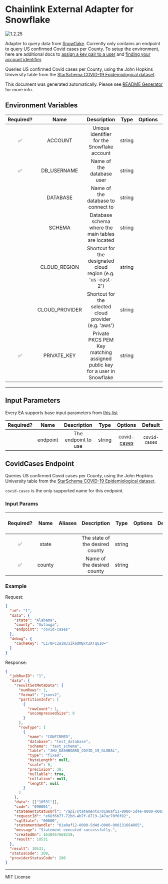 # Chainlink External Adapter for Snowflake

![1.2.25](https://img.shields.io/github/package-json/v/smartcontractkit/external-adapters-js?filename=packages/sources/snowflake/package.json)

Adapter to query data from [Snowflake](https://www.snowflake.com/). Currently only contains an endpoint to query US confirmed Covid cases per County.
To setup the environment, here are additional docs to [assign a key pair to a user](https://docs.snowflake.com/en/developer-guide/sql-api/guide.html#using-key-pair-authentication) and [finding your account identifier](https://docs.snowflake.com/en/user-guide/admin-account-identifier.html).

Queries US confirmed Covid cases per County, using the John Hopkins University table from the [StarSchema COVID-19 Epidemiological dataset](https://www.snowflake.com/datasets/starschema-covid-19-epidemiological-data/).

This document was generated automatically. Please see [README Generator](../../scripts#readme-generator) for more info.

## Environment Variables

| Required? |      Name      |                                Description                                |  Type  | Options |          Default           |
| :-------: | :------------: | :-----------------------------------------------------------------------: | :----: | :-----: | :------------------------: |
|    ✅     |    ACCOUNT     |                Unique identifier for the Snowflake account                | string |         |                            |
|    ✅     |  DB_USERNAME   |                         Name of the database user                         | string |         |                            |
|           |    DATABASE    |                    Name of the database to connect to                     | string |         | `COVID19_BY_STARSCHEMA_DM` |
|           |     SCHEMA     |             Database schema where the main tables are located             | string |         |          `PUBLIC`          |
|           |  CLOUD_REGION  |        Shortcut for the designated cloud region (e.g. 'us-east-2')        | string |         |                            |
|           | CLOUD_PROVIDER |           Shortcut for the selected cloud provider (e.g. 'aws')           | string |         |                            |
|    ✅     |  PRIVATE_KEY   | Private PKCS PEM Key matching assigned public key for a user in Snowflake | string |         |                            |

---

## Input Parameters

Every EA supports base input parameters from [this list](../../core/bootstrap#base-input-parameters)

| Required? |   Name   |     Description     |  Type  |               Options               |    Default    |
| :-------: | :------: | :-----------------: | :----: | :---------------------------------: | :-----------: |
|           | endpoint | The endpoint to use | string | [covid-cases](#covidcases-endpoint) | `covid-cases` |

## CovidCases Endpoint

Queries US confirmed Covid cases per County, using the John Hopkins University table from the [StarSchema COVID-19 Epidemiological dataset](https://www.snowflake.com/datasets/starschema-covid-19-epidemiological-data/).

`covid-cases` is the only supported name for this endpoint.

### Input Params

| Required? |  Name  | Aliases |           Description           |  Type  | Options | Default | Depends On | Not Valid With |
| :-------: | :----: | :-----: | :-----------------------------: | :----: | :-----: | :-----: | :--------: | :------------: |
|    ✅     | state  |         | The state of the desired county | string |         |         |            |                |
|    ✅     | county |         |   Name of the desired county    | string |         |         |            |                |

### Example

Request:

```json
{
  "id": "1",
  "data": {
    "state": "Alabama",
    "county": "Autauga",
    "endpoint": "covid-cases"
  },
  "debug": {
    "cacheKey": "L1/QFC2aiWJ1ikadMBxtZATqGI0="
  }
}
```

Response:

```json
{
  "jobRunID": "1",
  "data": {
    "resultSetMetaData": {
      "numRows": 1,
      "format": "jsonv2",
      "partitionInfo": [
        {
          "rowCount": 1,
          "uncompressedSize": 9
        }
      ],
      "rowType": [
        {
          "name": "CONFIRMED",
          "database": "test_database",
          "schema": "test_schema",
          "table": "JHU_DASHBOARD_COVID_19_GLOBAL",
          "type": "fixed",
          "byteLength": null,
          "scale": 0,
          "precision": 38,
          "nullable": true,
          "collation": null,
          "length": null
        }
      ]
    },
    "data": [["10531"]],
    "code": "090001",
    "statementStatusUrl": "/api/statements/01a0af11-0000-5d4e-0000-0001316650a5?requestId=e68f6b77-72bd-4b7f-8719-247ac70f6f82",
    "requestId": "e68f6b77-72bd-4b7f-8719-247ac70f6f82",
    "sqlState": "00000",
    "statementHandle": "01a0af12-0000-5d4d-0000-000131664085",
    "message": "Statement executed successfully.",
    "createdOn": 1638467668319,
    "result": 10531
  },
  "result": 10531,
  "statusCode": 200,
  "providerStatusCode": 200
}
```

---

MIT License

